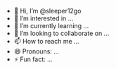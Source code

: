 - 👋 Hi, I’m @sleeper12go
- 👀 I’m interested in ...
- 🌱 I’m currently learning ...
- 💞️ I’m looking to collaborate on ...
- 📫 How to reach me ...
- 😄 Pronouns: ...
- ⚡ Fun fact: ...

<!---
sleeper12go/sleeper12go is a ✨ special ✨ repository because its `README.md` (this file) appears on your GitHub profile.
You can click the Preview link to take a look at your changes.
--->
